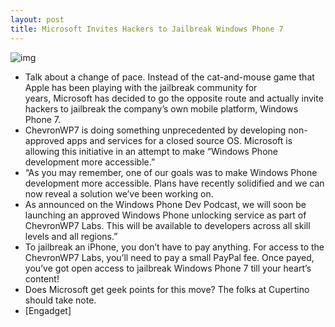 ```yaml
---
layout: post
title: Microsoft Invites Hackers to Jailbreak Windows Phone 7
---
```

![img](http://media.idownloadblog.com/wp-content/uploads/2011/06/ChevronWP7-Labs-e1308628579706.jpeg)
* Talk about a change of pace. Instead of the cat-and-mouse game that Apple has been playing with the jailbreak community for years, Microsoft has decided to go the opposite route and actually invite hackers to jailbreak the company’s own mobile platform, Windows Phone 7.
* ChevronWP7 is doing something unprecedented by developing non-approved apps and services for a closed source OS. Microsoft is allowing this initiative in an attempt to make “Windows Phone development more accessible.”
* “As you may remember, one of our goals was to make Windows Phone development more accessible. Plans have recently solidified and we can now reveal a solution we’ve been working on.
* As announced on the Windows Phone Dev Podcast, we will soon be launching an approved Windows Phone unlocking service as part of ChevronWP7 Labs. This will be available to developers across all skill levels and all regions.”
* To jailbreak an iPhone, you don’t have to pay anything. For access to the ChevronWP7 Labs, you’ll need to pay a small PayPal fee. Once payed, you’ve got open access to jailbreak Windows Phone 7 till your heart’s content!
* Does Microsoft get geek points for this move? The folks at Cupertino should take note.
* [Engadget]

